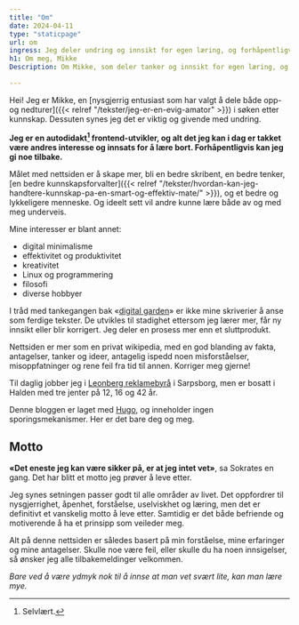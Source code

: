 ```yaml
---
title: "Om"
date: 2024-04-11
type: "staticpage"
url: om
ingress: Jeg deler undring og innsikt for egen læring, og forhåpentligvis til andres inspirasjon.
h1: Om meg, Mikke
Description: Om Mikke, som deler tanker og innsikt for egen læring, og forhåpentligvis til andres inspirasjon.

---
```

Hei! Jeg er Mikke, en [nysgjerrig entusiast som har valgt å dele både opp- og nedturer]({{< relref "/tekster/jeg-er-en-evig-amator" >}}) i søken etter kunnskap. Dessuten synes jeg det er viktig og givende med undring.

**Jeg er en autodidakt[^1] frontend-utvikler, og alt det jeg kan i dag er takket være andres interesse og innsats for å lære bort. Forhåpentligvis kan jeg gi noe tilbake.**

Målet med nettsiden er å skape mer, bli en bedre skribent, en bedre tenker, [en bedre kunnskapsforvalter]({{< relref "/tekster/hvordan-kan-jeg-handtere-kunnskap-pa-en-smart-og-effektiv-mate/" >}}), og et bedre og lykkeligere menneske. Og ideelt sett vil andre kunne lære både av og med meg underveis.

Mine interesser er blant annet: 

* digital minimalisme
* effektivitet og produktivitet
* kreativitet
* Linux og programmering
* filosofi
* diverse hobbyer

I tråd med tankegangen bak «[digital garden](https://maggieappleton.com/garden-history?ref=ideasurg.pub)» er ikke mine skriverier å anse som ferdige tekster. De utvikles til stadighet ettersom jeg lærer mer, får ny innsikt eller blir korrigert. Jeg deler en prosess mer enn et sluttprodukt.

Nettsiden er mer som en privat wikipedia, med en god blanding av fakta, antagelser, tanker og ideer, antagelig ispedd noen misforståelser, misoppfatninger og rene feil fra tid til annen. Korriger meg gjerne!

Til daglig jobber jeg i [Leonberg reklamebyrå](https://www.leonberg.no) i Sarpsborg, men er bosatt i Halden med tre jenter på 12, 16 og 42 år.  

Denne bloggen er laget med [Hugo](https://gohugo.io/), og inneholder ingen sporingsmekanismer. Her er det bare deg og meg.

## Motto
**«Det eneste jeg kan være sikker på, er at jeg intet vet»**, sa Sokrates en gang. Det har blitt et motto jeg prøver å leve etter.

Jeg synes setningen passer godt til alle områder av livet. Det oppfordrer til nysgjerrighet, åpenhet, forståelse, uselviskhet og læring, men det er definitivt et vanskelig motto å leve etter. Samtidig er det både befriende og motiverende å ha et prinsipp som veileder meg.

Alt på denne nettsiden er således basert på min forståelse, mine erfaringer og mine antagelser. Skulle noe være feil, eller skulle du ha noen innsigelser, så ønsker jeg alle tilbakemeldinger velkommen.

_Bare ved å være ydmyk nok til å innse at man vet svært lite, kan man lære mye._

[^1]: Selvlært.
